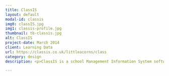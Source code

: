 ```yaml
---
title: ClassIS
layout: default
modal-id: classis
img0: classIS.jpg
img1: classis-profile.jpg
thumbnail: tb-classis.jpg
alt: ClassIS
project-date: March 2014
client: Learning Data
url: https://classis.co.uk/littleacorns/class
category: design
description: <p>ClassIS is a school Management Information System software, used in fourteen countries across three continents, and have been in the market for a while now.</p><p>The redesign was needed as its previous one wasn’t being enough to keep the attention of its newest users. It was needed to adjust it to appear more modern and mainly, more user friendly. The redesign was made for both desktop and mobile version, and it was based on the team and users feedback.</p>

---
```

